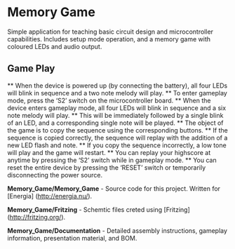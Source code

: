 Memory Game
===========

Simple application for teaching basic circuit design and microcontroller capabilities. Includes setup mode operation, and a memory game with coloured LEDs and audio output. 

Game Play
---------

** When the device is powered up (by connecting the battery), all four LEDs will blink in sequence and a two note melody will play.
** To enter gameplay mode, press the ‘S2’ switch on the microcontroller board.
** When the device enters gameplay mode, all four LEDs will blink in sequence and a six note melody will play.
** This will be immediately followed by a single blink of an LED, and a corresponding single note will be played.
** The object of the game is to copy the sequence using the corresponding buttons.
** If the sequence is copied correctly, the sequence will replay with the addition of a new LED flash and note.
** If you copy the sequence incorrectly, a low tone will play and the game will restart.
** You can replay your highscore at anytime by pressing the ‘S2’ switch while in gameplay mode.
** You can reset the entire device by pressing the ‘RESET’ switch or temporarily disconnecting the power source.

**Memory_Game/Memory_Game** - Source code for this project.  Written for [Energia] (http://energia.nu/).

**Memory_Game/Fritzing** - Schemtic files creted using [Fritzing] (http://fritzing.org/).

**Memory_Game/Documentation** - Detailed assembly instructions, gameplay information, presentation material, and BOM.
